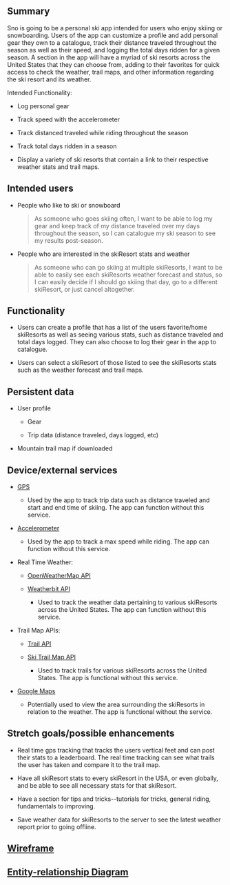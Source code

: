 ## Summary

Sno is going to be a personal ski app intended for users who enjoy skiing or snowboarding. Users of the app can customize a profile and add personal gear they own to a catalogue, track their distance traveled throughout the season as well as their speed, and logging the total days ridden for a given season. 
A section in the app will have a myriad of ski resorts across the United States that they can choose from, adding to their favorites for quick access to check the weather, trail maps, and other information regarding the ski resort and its weather.

Intended Functionality:

  * Log personal gear
  
  * Track speed with the accelerometer
	
  * Track distanced traveled while riding throughout the season
	
  * Track total days ridden in a season
	
  * Display a variety of ski resorts that contain a link to their respective weather stats and trail maps.

## Intended users

* People who like to ski or snowboard

    > As someone who goes skiing often, I want to be able to log my gear and keep track of my distance traveled over my days throughout the season, so I can catalogue my ski season to see my results post-season.

* People who are interested in the skiResort stats and weather

    > As someone who can go skiing at multiple skiResorts, I want to be able to easily see each skiResorts weather forecast and status, so I can easily decide if I should go skiing that day, go to a different skiResort, or just cancel altogether.

## Functionality

* Users can create a profile that has a list of the users favorite/home skiResorts as well as seeing various stats, such as distance traveled and total days logged. They can also choose to log their gear in the app to catalogue.

* Users can select a skiResort of those listed to see the skiResorts stats such as the weather forecast and trail maps.

## Persistent data

* User profile
	
    * Gear
  
    * Trip data (distance traveled, days logged, etc)

* Mountain trail map if downloaded
    
## Device/external services

* [GPS](https://developer.android.com/training/location)

  * Used by the app to track trip data such as distance traveled and start and end time of skiing. The app can function without this service.

* [Accelerometer](https://developer.android.com/guide/topics/sensors/sensors_overview)

  * Used by the app to track a max speed while riding. The app can function without this service.

* Real Time Weather:

    * [OpenWeatherMap API](https://rapidapi.com/community/api/open-weather-map)
	
	* [Weatherbit API](https://rapidapi.com/weatherbit/api/weather)
	
	  * Used to track the weather data pertaining to various skiResorts across the United States. The app can function without this service.
	
* Trail Map APIs:
	
	* [Trail API](https://rapidapi.com/trailapi/api/trailapi)

	* [Ski Trail Map API](https://www.powderproject.com/data)
	
	  * Used to track trails for various skiResorts across the United States. The app is functional without this service.

* [Google Maps](https://cloud.google.com/maps-platform/products)

  * Potentially used to view the area surrounding the skiResorts in relation to the weather. The app is functional without the service.

## Stretch goals/possible enhancements 

* Real time gps tracking that tracks the users vertical feet and can post their stats to a leaderboard. The real time tracking can see what trails the user has taken and compare it to the trail map.

* Have all skiResort stats to every skiResort in the USA, or even globally, and be able to see all necessary stats for that skiResort.

* Have a section for tips and tricks--tutorials for tricks, general riding, fundamentals to improving.

* Save weather data for skiResorts to the server to see the latest weather report prior to going offline.

## [Wireframe](sno-wireframe-description.md)

## [Entity-relationship Diagram](sno-erd-description.md)